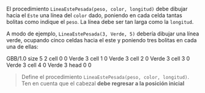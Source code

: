 El procedimiento `LineaEstePesada(peso, color, longitud)` debe dibujar hacia el `Este` una línea del `color` dado, poniendo en cada celda tantas bolitas como indique el `peso`. La línea debe ser tan larga como la `longitud`.

A modo de ejemplo, `LineaEstePesada(3, Verde, 5)` debería dibujar una línea verde, ocupando cinco celdas hacia el este y poniendo tres bolitas en cada una de ellas:

<gs-board> 
  GBB/1.0 
  size 5 2 
  cell 0 0 Verde 3 
  cell 1 0 Verde 3 
  cell 2 0 Verde 3 
  cell 3 0 Verde 3 
  cell 4 0 Verde 3 
  head 0 0 
</gs-board>

> Define el procedimiento `LineaEstePesada(peso, color, longitud)`. Ten en cuenta que el cabezal **debe regresar a la posición inicial**